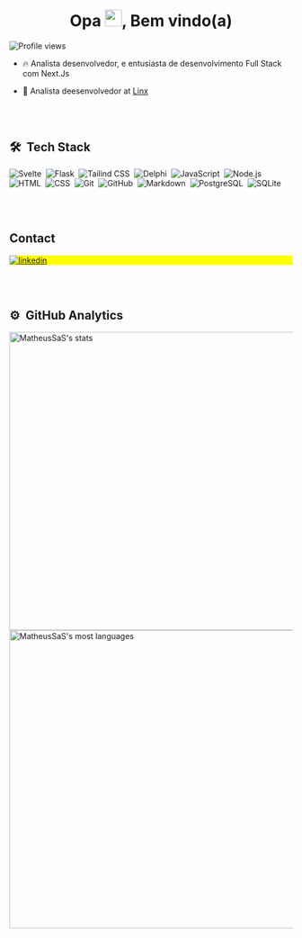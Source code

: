 <h1 align="center">Opa <img src="https://raw.githubusercontent.com/kaueMarques/kaueMarques/master/hi.gif" height="30px">, Bem vindo(a)</h1>

<p align="left"> <img src="https://komarev.com/ghpvc/?username=MatheusSaS&color=yellow" alt="Profile views" /> </p>

- 🔥 Analista desenvolvedor, e entusiasta de desenvolvimento Full Stack com Next.Js

- 🔭 Analista deesenvolvedor at [Linx](https://github.com/chaordic)

<br><br>
## 🛠 &nbsp;Tech Stack

![Svelte](https://img.shields.io/badge/-svelte-05122A?style=flat&logo=svelte)&nbsp;
![Flask](https://img.shields.io/badge/-flask-05122A?style=flat&logo=flask)&nbsp;
![Tailind CSS](https://img.shields.io/badge/-tailwindcss-05122A?style=flat&logo=tailwindcss)&nbsp;
![Delphi](https://img.shields.io/badge/-delphi-05122A?style=flat&logo=delphi)&nbsp;
![JavaScript](https://img.shields.io/badge/-JavaScript-05122A?style=flat&logo=javascript)&nbsp;
![Node.js](https://img.shields.io/badge/-Node.js-05122A?style=flat&logo=node.js)&nbsp;
![HTML](https://img.shields.io/badge/-HTML-05122A?style=flat&logo=HTML5)&nbsp;
![CSS](https://img.shields.io/badge/-CSS-05122A?style=flat&logo=CSS3&logoColor=1572B6)&nbsp;
![Git](https://img.shields.io/badge/-Git-05122A?style=flat&logo=git)&nbsp;
![GitHub](https://img.shields.io/badge/-GitHub-05122A?style=flat&logo=github)&nbsp;
![Markdown](https://img.shields.io/badge/-Markdown-05122A?style=flat&logo=markdown)&nbsp;
![PostgreSQL](https://img.shields.io/badge/-PostgreSQL-05122A?style=flat&logo=postgresql)&nbsp;
![SQLite](https://img.shields.io/badge/-SQLite-05122A?style=flat&logo=sqlite)&nbsp;

<br><br>

## Contact

<p align="left" style="background:yellow">
<a href="https://www.linkedin.com/in/matheus-gabriel-sa" target="_blank">
  <img align="center" src="https://img.shields.io/badge/-MatheusSa-05122A?style=flat&logo=linkedin" alt="linkedin"/>
</a>
</p>

<br><br>
## ⚙️ &nbsp;GitHub Analytics

<p align="left">
<img width="530em" src="https://github-readme-stats.vercel.app/api?username=MatheusSaS&show_icons=true&theme=vision-friendly-dark" alt="MatheusSaS's stats"/>
<img width="530em" src="https://github-readme-stats.vercel.app/api/top-langs/?username=MatheusSaS&layout=compact&theme=vision-friendly-dark" alt="MatheusSaS's most languages"/>
</p>


<br><br>

